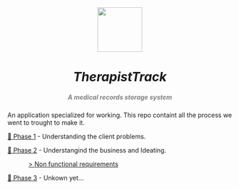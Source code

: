 <div align = "center">
  <img src="./media/wireWizLogo.png" width="100px"><h1 align="center"> 
  <h1 align="center" style="font-style:italic;">
  TherapistTrack</h1>
    <h5 align="center"> <i style="color:grey;"> 
   A medical records storage system</i> </h5>
</div>

An application specialized for working. This repo containt all the process we went to trought to make it.

[🔴 Phase 1](https://github.com/DanielRasho/TherapistTrack/tree/main/phase1) - Understanding the client problems.

[🔴 Phase 2](https://github.com/DanielRasho/TherapistTrack/tree/main/phase2) - Understangind the business and Ideating.

            [> Non functional requirements](https://github.com/DanielRasho/TherapistTrack/tree/main/phase2/non_functional_requisites_logs)

[🔴 Phase 3](https://github.com/DanielRasho/TherapistTrack/tree/main/phase3) - Unkown yet...
